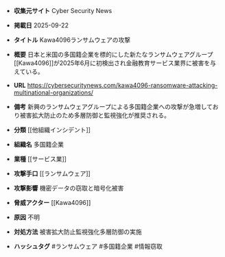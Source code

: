 - **収集元サイト**
Cyber Security News

- **掲載日**
2025-09-22

- **タイトル**
Kawa4096ランサムウェアの攻撃

- **概要**
日本と米国の多国籍企業を標的にした新たなランサムウェアグループ[[Kawa4096]]が2025年6月に初検出され金融教育サービス業界に被害を与えている。

- **URL**
https://cybersecuritynews.com/kawa4096-ransomware-attacking-multinational-organizations/

- **備考**
新興のランサムウェアグループによる多国籍企業への攻撃が急増しており被害拡大防止のため多層防御と監視強化が推奨される。

- **分類**
[[他組織インシデント]]

- **組織名**
多国籍企業

- **業種**
[[サービス業]]

- **攻撃手口**
[[ランサムウェア]]

- **攻撃影響**
機密データの窃取と暗号化被害

- **脅威アクター**
[[Kawa4096]]

- **原因**
不明

- **対処方法**
被害拡大防止監視強化多層防御の実施

- **ハッシュタグ**
#ランサムウェア #多国籍企業 #情報窃取
